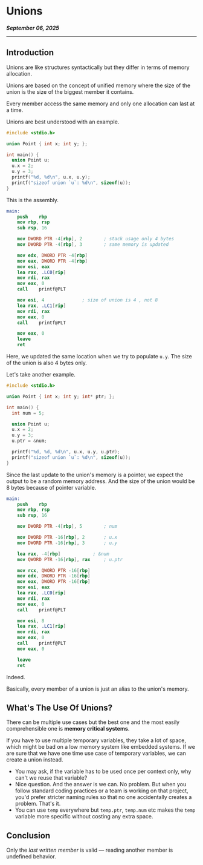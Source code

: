 # Unions

_**September 06, 2025**_

***

## Introduction

Unions are like structures syntactically but they differ in terms of memory allocation.

Unions are based on the concept of unified memory where the size of the union is the size of the biggest member it contains.

Every member access the same memory and only one allocation can last at a time.

Unions are best understood with an example.

```c
#include <stdio.h>

union Point { int x; int y; };

int main() {
  union Point u;
  u.x = 2;
  u.y = 3;
  printf("%d, %d\n", u.x, u.y);
  printf("sizeof union `u`: %d\n", sizeof(u));
}
```

This is the assembly.

```nasm
main:
	push	rbp
	mov	rbp, rsp
	sub	rsp, 16

	mov	DWORD PTR -4[rbp], 2		; stack usage only 4 bytes
	mov	DWORD PTR -4[rbp], 3		; same memory is updated

	mov	edx, DWORD PTR -4[rbp]
	mov	eax, DWORD PTR -4[rbp]
	mov	esi, eax
	lea	rax, .LC0[rip]
	mov	rdi, rax
	mov	eax, 0
	call	printf@PLT

	mov	esi, 4				; size of union is 4 , not 8
	lea	rax, .LC1[rip]
	mov	rdi, rax
	mov	eax, 0
	call	printf@PLT

	mov	eax, 0
	leave
	ret
```

Here, we updated the same location when we try to populate `u.y`. The size of the union is also 4 bytes only.

Let's take another example.

```c
#include <stdio.h>

union Point { int x; int y; int* ptr; };

int main() {
  int num = 5;

  union Point u;
  u.x = 2;
  u.y = 3;
  u.ptr = &num;

  printf("%d, %d, %d\n", u.x, u.y, u.ptr);
  printf("sizeof union `u`: %d\n", sizeof(u));
}
```

Since the last update to the union's memory is a pointer, we expect the output to be a random memory address. And the size of the union would be 8 bytes because of pointer variable.

```nasm
main:
	push	rbp
	mov	rbp, rsp
	sub	rsp, 16

	mov	DWORD PTR -4[rbp], 5		; num

	mov	DWORD PTR -16[rbp], 2		; u.x
	mov	DWORD PTR -16[rbp], 3		; u.y

	lea	rax, -4[rbp]			; &num
	mov	QWORD PTR -16[rbp], rax		; u.ptr

	mov	rcx, QWORD PTR -16[rbp]
	mov	edx, DWORD PTR -16[rbp]
	mov	eax, DWORD PTR -16[rbp]
	mov	esi, eax
	lea	rax, .LC0[rip]
	mov	rdi, rax
	mov	eax, 0
	call	printf@PLT

	mov	esi, 8
	lea	rax, .LC1[rip]
	mov	rdi, rax
	mov	eax, 0
	call	printf@PLT
	mov	eax, 0

	leave
	ret
```

Indeed.

Basically, every member of a union is just an alias to the union's memory.

## What's The Use Of Unions?

There can be multiple use cases but the best one and the most easily comprehensible one is **memory critical systems**.

If you have to use multiple temporary variables, they take a lot of space, which might be bad on a low memory system like embedded systems. If we are sure that we have one time use case of temporary variables, we can create a union instead.

* You may ask, if the variable has to be used once per context only, why can't we reuse that variable?
* Nice question. And the answer is we can. No problem. But when you follow standard coding practices or a team is working on that project, you'd prefer stricter naming rules so that no one accidentally creates a problem. That's it.
* You can use `temp` everywhere but `temp.ptr`, `temp.num` etc makes the `temp` variable more specific without costing any extra space.

## Conclusion

Only the _last written member_ is valid — reading another member is undefined behavior.
